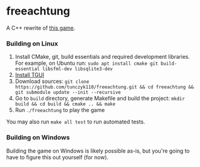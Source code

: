 # freeachtung

A C++ rewrite of [this game](https://en.wikipedia.org/wiki/Achtung,_die_Kurve!).

### Building on Linux

1. Install CMake, git, build essentials and required development libraries. For example, on Ubuntu run: `sudo apt install cmake git build-essential libsfml-dev libsqlite3-dev`
2. [Install TGUI](https://tgui.eu/tutorials/0.8/)
3. Download sources: `git clone https://github.com/tunczyk110/freeachtung.git && cd freeachtung && git submodule update --init --recursive`
4. Go to `build` directory, generate Makefile and build the project: `mkdir build && cd build && cmake .. && make`
5. Run `./freeachtung` to play the game

You may also run `make all test` to run automated tests.

### Building on Windows

Building the game on Windows is likely possible as-is, but you're going to have to figure this out yourself (for now).
